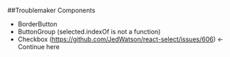 ##Troublemaker Components  
- BorderButton
- ButtonGroup (selected.indexOf is not a function)
- Checkbox (https://github.com/JedWatson/react-select/issues/606) <- Continue here
